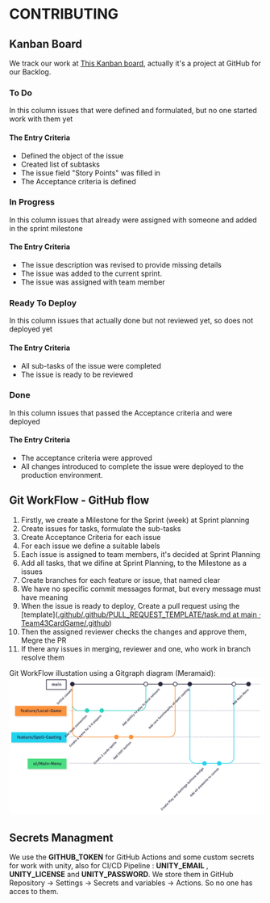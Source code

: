 # CONTRIBUTING

## Kanban Board
We track our work at [This Kanban board](https://github.com/orgs/Team43CardGame/projects/6), actually it's a project at GitHub for our Backlog.
### To Do 
In this column issues that were defined and formulated, but no one started work with them yet
#### The Entry Criteria
- Defined the object of the issue
- Created list of subtasks
- The issue field "Story Points" was filled in
- The Acceptance criteria is defined
### In Progress
In this column issues that already were assigned with someone and added in the sprint milestone
#### The Entry  Criteria
-  The issue description was revised to provide missing details
-  The issue was added to the current sprint.
-  The issue was assigned with team member
### Ready To Deploy
In this column issues that actually done but not reviewed yet, so does not deployed yet
#### The Entry Criteria
 - All sub-tasks of the issue were completed
 - The issue is ready to be reviewed
### Done
In this column issues that passed the Acceptance criteria and were deployed
#### The Entry Criteria
- The acceptance criteria were approved
- All changes introduced to complete the issue were deployed to the production environment.
## Git WorkFlow - GitHub flow
 1. Firstly, we create a Milestone for the Sprint (week) at Sprint planning
 2. Create issues for tasks, formulate the sub-tasks
 3. Create Acceptance Criteria for each issue
 4. For each issue we define a suitable labels 
 5. Each issue is assigned to team members, it's decided at Sprint Planning
 6. Add all tasks, that we difine at Sprint Planning, to the Milestone as a issues
 7. Create branches for each feature or issue, that named clear
 8. We have no specific commit messages format, but every message must have meaning
 9. When the issue is ready to deploy, Create a pull request using the  [template]([.github/.github/PULL_REQUEST_TEMPLATE/task.md at main · Team43CardGame/.github](https://github.com/Team43CardGame/.github/blob/main/.github/PULL_REQUEST_TEMPLATE/task.md))
 10. Then the assigned reviewer checks the changes and approve them, Megre the PR
 11. If there any issues in merging, reviewer and one, who work in branch resolve them

Git WorkFlow illustation using a Gitgraph diagram (Meramaid): 
![GitGraph](Images/GitGraphIllustation.png)

## Secrets Managment 
We use the **GITHUB_TOKEN** for GitHub Actions and some custom secrets for work with unity, also for CI/CD Pipeline : **UNITY_EMAIL** , **UNITY_LICENSE**  and **UNITY_PASSWORD**. We store them in  GitHub  Repository → Settings → Secrets and variables → Actions. So no one has acces to them.
